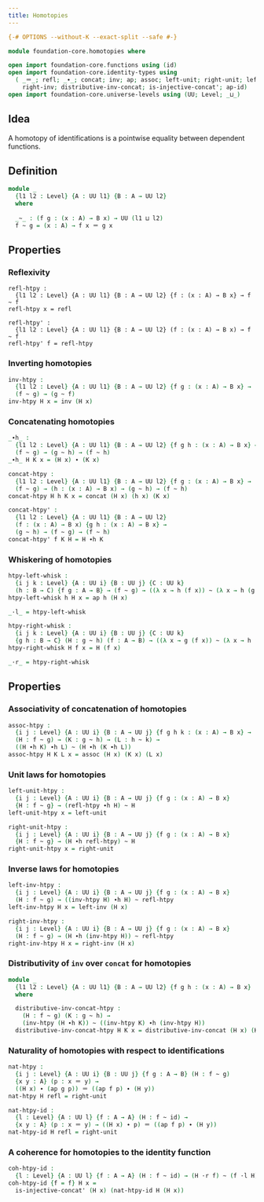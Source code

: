 ```yaml
---
title: Homotopies
---
```


```agda
{-# OPTIONS --without-K --exact-split --safe #-}

module foundation-core.homotopies where

open import foundation-core.functions using (id)
open import foundation-core.identity-types using
  ( _＝_; refl; _∙_; concat; inv; ap; assoc; left-unit; right-unit; left-inv;
    right-inv; distributive-inv-concat; is-injective-concat'; ap-id)
open import foundation-core.universe-levels using (UU; Level; _⊔_)
```

## Idea

A homotopy of identifications is a pointwise equality between dependent functions.

## Definition

```agda
module _
  {l1 l2 : Level} {A : UU l1} {B : A → UU l2}
  where
  
  _~_ : (f g : (x : A) → B x) → UU (l1 ⊔ l2)
  f ~ g = (x : A) → f x ＝ g x
```

## Properties

### Reflexivity

```
refl-htpy :
  {l1 l2 : Level} {A : UU l1} {B : A → UU l2} {f : (x : A) → B x} → f ~ f
refl-htpy x = refl

refl-htpy' :
  {l1 l2 : Level} {A : UU l1} {B : A → UU l2} (f : (x : A) → B x) → f ~ f
refl-htpy' f = refl-htpy
```

### Inverting homotopies

```agda
inv-htpy :
  {l1 l2 : Level} {A : UU l1} {B : A → UU l2} {f g : (x : A) → B x} →
  (f ~ g) → (g ~ f)
inv-htpy H x = inv (H x)
```

### Concatenating homotopies

```agda
_∙h_ :
  {l1 l2 : Level} {A : UU l1} {B : A → UU l2} {f g h : (x : A) → B x} →
  (f ~ g) → (g ~ h) → (f ~ h)
_∙h_ H K x = (H x) ∙ (K x)

concat-htpy :
  {l1 l2 : Level} {A : UU l1} {B : A → UU l2} {f g : (x : A) → B x} →
  (f ~ g) → (h : (x : A) → B x) → (g ~ h) → (f ~ h)
concat-htpy H h K x = concat (H x) (h x) (K x)

concat-htpy' :
  {l1 l2 : Level} {A : UU l1} {B : A → UU l2}
  (f : (x : A) → B x) {g h : (x : A) → B x} →
  (g ~ h) → (f ~ g) → (f ~ h)
concat-htpy' f K H = H ∙h K
```

### Whiskering of homotopies

```agda
htpy-left-whisk :
  {i j k : Level} {A : UU i} {B : UU j} {C : UU k}
  (h : B → C) {f g : A → B} → (f ~ g) → ((λ x → h (f x)) ~ (λ x → h (g x)))
htpy-left-whisk h H x = ap h (H x)

_·l_ = htpy-left-whisk

htpy-right-whisk :
  {i j k : Level} {A : UU i} {B : UU j} {C : UU k}
  {g h : B → C} (H : g ~ h) (f : A → B) → ((λ x → g (f x)) ~ (λ x → h (f x)))
htpy-right-whisk H f x = H (f x)

_·r_ = htpy-right-whisk
```

## Properties

### Associativity of concatenation of homotopies

```agda
assoc-htpy :
  {i j : Level} {A : UU i} {B : A → UU j} {f g h k : (x : A) → B x} →
  (H : f ~ g) → (K : g ~ h) → (L : h ~ k) →
  ((H ∙h K) ∙h L) ~ (H ∙h (K ∙h L))
assoc-htpy H K L x = assoc (H x) (K x) (L x)
```

### Unit laws for homotopies

```agda
left-unit-htpy :
  {i j : Level} {A : UU i} {B : A → UU j} {f g : (x : A) → B x}
  {H : f ~ g} → (refl-htpy ∙h H) ~ H
left-unit-htpy x = left-unit

right-unit-htpy :
  {i j : Level} {A : UU i} {B : A → UU j} {f g : (x : A) → B x}
  {H : f ~ g} → (H ∙h refl-htpy) ~ H
right-unit-htpy x = right-unit
```

### Inverse laws for homotopies

```agda
left-inv-htpy :
  {i j : Level} {A : UU i} {B : A → UU j} {f g : (x : A) → B x}
  (H : f ~ g) → ((inv-htpy H) ∙h H) ~ refl-htpy
left-inv-htpy H x = left-inv (H x)

right-inv-htpy :
  {i j : Level} {A : UU i} {B : A → UU j} {f g : (x : A) → B x}
  (H : f ~ g) → (H ∙h (inv-htpy H)) ~ refl-htpy
right-inv-htpy H x = right-inv (H x)
```

### Distributivity of `inv` over `concat` for homotopies

```agda
module _
  {l1 l2 : Level} {A : UU l1} {B : A → UU l2} {f g h : (x : A) → B x}
  where

  distributive-inv-concat-htpy :
    (H : f ~ g) (K : g ~ h) →
    (inv-htpy (H ∙h K)) ~ ((inv-htpy K) ∙h (inv-htpy H))
  distributive-inv-concat-htpy H K x = distributive-inv-concat (H x) (K x)
```

### Naturality of homotopies with respect to identifications

```agda
nat-htpy :
  {i j : Level} {A : UU i} {B : UU j} {f g : A → B} (H : f ~ g)
  {x y : A} (p : x ＝ y) →
  ((H x) ∙ (ap g p)) ＝ ((ap f p) ∙ (H y))
nat-htpy H refl = right-unit

nat-htpy-id :
  {l : Level} {A : UU l} {f : A → A} (H : f ~ id) →
  {x y : A} (p : x ＝ y) → ((H x) ∙ p) ＝ ((ap f p) ∙ (H y))
nat-htpy-id H refl = right-unit
```

### A coherence for homotopies to the identity function

```agda
coh-htpy-id :
  {l : Level} {A : UU l} {f : A → A} (H : f ~ id) → (H ·r f) ~ (f ·l H)
coh-htpy-id {f = f} H x =
  is-injective-concat' (H x) (nat-htpy-id H (H x))
```
